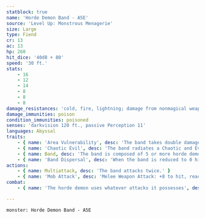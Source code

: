 ```yaml
---
statblock: true
name: 'Horde Demon Band - A5E'
source: 'Level Up: Monstrous Menagerie'
size: Large
type: Fiend
cr: 13
ac: 13
hp: 260
hit_dice: '40d8 + 80'
speed: '30 ft.'
stats:
    - 16
    - 12
    - 14
    - 8
    - 8
    - 8
damage_resistances: 'cold, fire, lightning; damage from nonmagical weapons'
damage_immunities: poison
condition_immunities: poisoned
senses: 'darkvision 120 ft., passive Perception 11'
languages: Abyssal
traits:
    - { name: 'Area Vulnerability', desc: 'The band takes double damage from any effect that targets an area.' }
    - { name: 'Chaotic Evil', desc: 'The band radiates a Chaotic and Evil aura.' }
    - { name: Band, desc: 'The band is composed of 5 or more horde demons. If it is subjected to a spell, attack, or other effect that affects only one target, it takes any damage but ignores other effects. It can share its space with Medium or smaller creatures or objects. The band can move through any opening large enough for one Medium creature without squeezing.' }
    - { name: 'Band Dispersal', desc: 'When the band is reduced to 0 hit points, it turns into 2 (1d4) horde demons with 26 hit points each.' }
actions:
    - { name: Multiattack, desc: 'The band attacks twice.' }
    - { name: 'Mob Attack', desc: 'Melee Weapon Attack: +8 to hit, reach 5 ft., one creature. Hit: 50 (10d6 + 15) slashing damage, or half damage if the band is bloodied.' }
combat:
    - { name: 'The horde demon uses whatever attacks it possesses', desc: 'It flees only if it suffers the frightened condition.' }

---
```

```statblock
monster: Horde Demon Band - A5E
```
